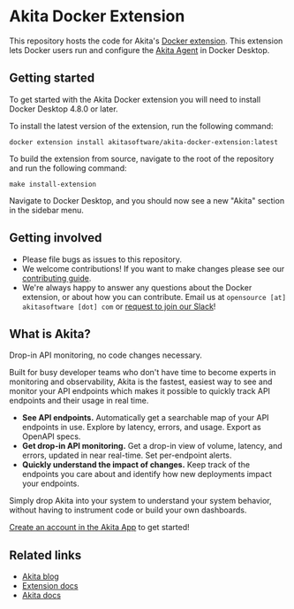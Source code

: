 # Akita Docker Extension

This repository hosts the code for
Akita's [Docker extension](https://hub.docker.com/repository/docker/akitasoftware/akita-docker-extension).
This extension lets Docker users run and configure the [Akita Agent](https://github.com/akitasoftware/akita-cli)
in Docker Desktop.

## Getting started

To get started with the Akita Docker extension you will need to install Docker Desktop 4.8.0 or later.

To install the latest version of the extension, run the following command:

` docker extension install akitasoftware/akita-docker-extension:latest `

To build the extension from source, navigate to the root of the repository and run the following command:

` make install-extension `

Navigate to Docker Desktop, and you should now see a new "Akita" section in the sidebar menu.

## Getting involved

* Please file bugs as issues to this repository.
* We welcome contributions! If you want to make changes please see our [contributing guide](CONTRIBUTING.md).
* We're always happy to answer any questions about the Docker extension, or about how you
  can contribute. Email us at `opensource [at] akitasoftware [dot] com` or
  [request to join our Slack](https://docs.google.com/forms/d/e/1FAIpQLSfF-Mf4Li_DqysCHy042IBfvtpUDHGYrV6DOHZlJcQV8OIlAA/viewform?usp=sf_link)!

## What is Akita?

Drop-in API monitoring, no code changes necessary.

Built for busy developer teams who don't have time to become experts in monitoring and observability, Akita is the
fastest, easiest way to see and monitor your API endpoints which makes it possible to quickly track API endpoints and
their usage in real time.

* **See API endpoints.** Automatically get a searchable map of your API endpoints in use. Explore by latency, errors,
  and usage. Export as OpenAPI specs.
* **Get drop-in API monitoring.** Get a drop-in view of volume, latency, and errors, updated in near real-time. Set
  per-endpoint alerts.
* **Quickly understand the impact of changes.** Keep track of the endpoints you care about and identify how new
  deployments impact your endpoints.

Simply drop Akita into your system to understand your system behavior, without having to instrument code or build your
own dashboards.

[Create an account in the Akita App](https//app.akita.software/login?sign_up) to get started!

## Related links

* [Akita blog](https://www.akitasoftware.com/blog)
* [Extension docs](https://docs.akita.software/docs/docker-extension)
* [Akita docs](https://docs.akita.software/)


